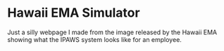 # Hawaii EMA Simulator

Just a silly webpage I made from the image released by the Hawaii EMA showing what the IPAWS system looks like for an employee.

